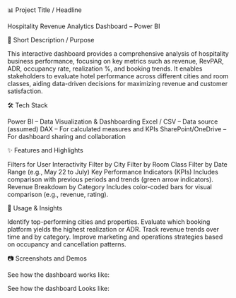📊 Project Title / Headline

Hospitality Revenue Analytics Dashboard – Power BI

📝 Short Description / Purpose

This interactive dashboard provides a comprehensive analysis of hospitality business performance, focusing on key metrics such as revenue, RevPAR, ADR, occupancy rate, realization %, and booking trends. It enables stakeholders to evaluate hotel performance across different cities and room classes, aiding data-driven decisions for maximizing revenue and customer satisfaction.

🛠️ Tech Stack

Power BI – Data Visualization & Dashboarding
Excel / CSV – Data source (assumed)
DAX – For calculated measures and KPIs
SharePoint/OneDrive – For dashboard sharing and collaboration

✨ Features and Highlights

Filters for User Interactivity
Filter by City
Filter by Room Class
Filter by Date Range (e.g., May 22 to July)
Key Performance Indicators (KPIs)
Includes comparison with previous periods and trends (green arrow indicators).
Revenue Breakdown by Category
Includes color-coded bars for visual comparison (e.g., revenue, rating).

📌 Usage & Insights

Identify top-performing cities and properties.
Evaluate which booking platform yields the highest realization or ADR.
Track revenue trends over time and by category.
Improve marketing and operations strategies based on occupancy and cancellation patterns.

📷 Screenshots and Demos

See how the dashboard works like: 

See how the dashboard Looks like:





